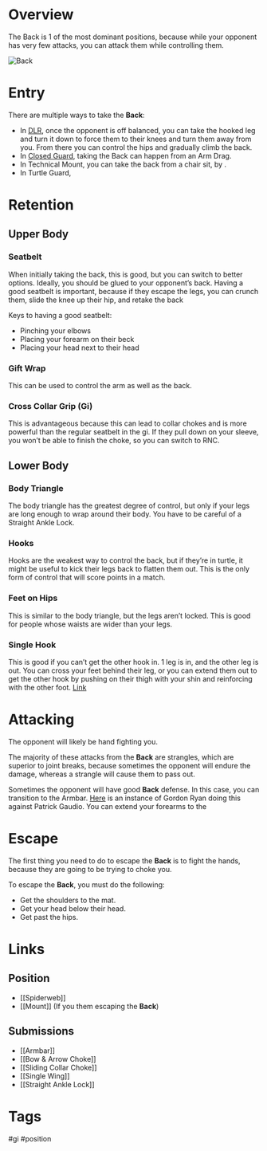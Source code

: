 # Overview
The Back is 1 of the most dominant positions, because while your opponent has very few attacks, you can attack them while controlling them.

![Back](https://evolve-mma.com/wp-content/uploads/2022/03/back-mount.jpg)
# Entry
There are multiple ways to take the **Back**:
- In [DLR](obsidian://open?vault=Obsidian-BJJ-Notes&file=Guards%2FDe%20La%20Riva), once the opponent is off balanced, you can take the hooked leg and turn it down to force them to their knees and turn them away from you. From there you can control the hips and gradually climb the back.
- In [Closed Guard](obsidian://open?vault=Obsidian-BJJ-Notes&file=Guards%2FClosed%20Guard), taking the Back can happen from an Arm Drag.
- In Technical Mount, you can take the back from a chair sit, by .
- In Turtle Guard,
# Retention
## Upper Body
### Seatbelt
When initially taking the back, this is good, but you can switch to better options. Ideally, you should be glued to your opponent’s back. Having a good seatbelt is important, because if they escape the legs, you can crunch them, slide the knee up their hip, and retake the back

Keys to having a good seatbelt:
- Pinching your elbows
- Placing your forearm on their beck
- Placing your head next to their head
### Gift Wrap
This can be used to control the arm as well as the back.
### Cross Collar Grip (Gi)
This is advantageous because this can lead to collar chokes and is more powerful than the regular seatbelt in the gi. If they pull down on your sleeve, you won’t be able to finish the choke, so you can switch to RNC.
## Lower Body

### Body Triangle
The body triangle has the greatest degree of control, but only if your legs are long enough to wrap around their body. You have to be careful of a Straight Ankle Lock.
### Hooks
Hooks are the weakest way to control the back, but if they’re in turtle, it might be useful to kick their legs back to flatten them out. This is the only form of control that will score points in a match.
### Feet on Hips
This is similar to the body triangle, but the legs aren’t locked. This is good for people whose waists are wider than your legs.
### Single Hook
This is good if you can’t get the other hook in. 1 leg is in, and the other leg is out. You can cross your feet behind their leg, or you can extend them out to get the other hook by pushing on their thigh with your shin and reinforcing with the other foot. [Link](https://www.youtube.com/watch?v=pUECcQ8JJeA)
# Attacking
The opponent will likely be hand fighting you.

The majority of these attacks from the **Back** are strangles, which are superior to joint breaks, because sometimes the opponent will endure the damage, whereas a strangle will cause them to pass out.

Sometimes the opponent will have good **Back** defense. In this case, you can transition to the Armbar. [Here](https://youtu.be/xN0HUe8e2z0?si=lA9RZI6RCukJeAyK&t=1048) is an instance of Gordon Ryan doing this against Patrick Gaudio. You can extend your forearms to the 
# Escape
The first thing you need to do to escape the **Back** is to fight the hands, because they are going to be trying to choke you.

To escape the **Back**, you must do the following:
- Get the shoulders to the mat.
- Get your head below their head.
- Get past the hips.
# Links
## Position
- [[Spiderweb]]
- [[Mount]] (If you them escaping the **Back**)
## Submissions
- [[Armbar]]
- [[Bow & Arrow Choke]]
- [[Sliding Collar Choke]]
- [[Single Wing]]
- [[Straight Ankle Lock]]
# Tags
#gi #position 
